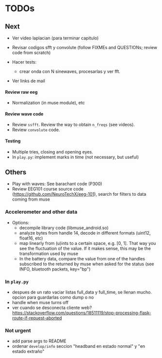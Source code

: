 # TODOs

## Next
* Ver video laplacian (para terminar capitulo)

* Revisar codigos sfft y convolute (follow FIXMEs and QUESTIONs; review code from scratch)

* Hacer tests:
  + crear onda con N sinewaves, procesarlas y ver fft.

* Ver links de mail


#### Review raw eeg
* Normalization (in muse module), etc

#### Review wave code
* Review `ssfft`. Review the way to obtain `n_freqs` (see videos).
* Review `convolute` code.


#### Testing
* Multiple tries, closing and opening eyes.
* In `play.py`: implement marks in time (not necessary, but useful)



## Others
* Play with waves: See barachant code (P300)
* Review EEG101 course source code (https://github.com/NeuroTechX/eeg-101), search for filters to data coming from muse

### Accelerometer and other data
* Options:
  + decompile library code (libmuse_android.so)
  + analyze bytes from handle 14, decode in different formats (uint12, float16, etc)
  + map linearly from (u)ints to a certain space, e.g. [0, 1]. That way you see the fluctuation of the value. If it makes sense, this may be the transformation used by muse
  + In the battery data, compare the value from one of the handles subscribed to the returned by muse when asked for the status (see INFO, bluetooth packets, key="bp")

### In `play.py`
* despues de un rato vaciar listas full_data y full_time, se llenan mucho. opcion para guardarlas como dump o no
* handle when muse turns off
* ver cuando se desconecta cliente web?  https://stackoverflow.com/questions/18511119/stop-processing-flask-route-if-request-aborted

### Not urgent
* add parse args to README
* ordenar `develop/info` seccion "headband en estado normal" y "en estado extraño"
